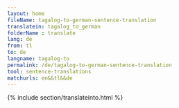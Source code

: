 ```yaml
---
layout: home
fileName: tagalog-to-german-sentence-translation
translatein: tagalog_to_german
folderName : translate
lang: de
from: tl
to: de
langname: tagalog-to
permalink: /de/tagalog-to-german-sentence-translation
tool: sentence-translations
matchurls: en&&tl&&de
---
```

{% include section/translateinto.html %}

